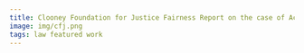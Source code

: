 ```yaml
---
title: Clooney Foundation for Justice Fairness Report on the case of Academic for Peace Tuna Altınel
image: img/cfj.png
tags: law featured work 
---
```

